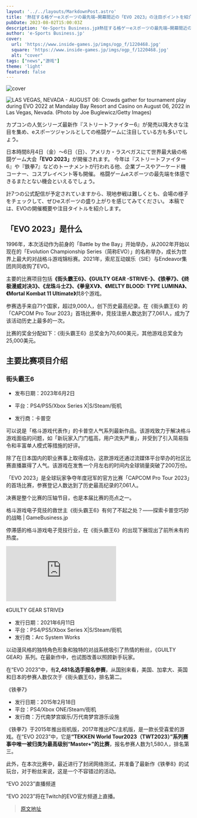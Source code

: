 ```yaml
---
layout: '../../layouts/MarkdownPost.astro'
title: '熱狂する格ゲーeスポーツの最先端―開幕間近の「EVO 2023」の注目ポイントを紹介'
pubDate: 2023-08-02T15:00:03Z
description: '《e-Sports Business.jp》熱狂する格ゲーeスポーツの最先端―開幕間近の「EVO 2023」の注目ポイントを紹介'
author: 'e-Sports Business.jp'
cover:
  url: 'https://www.inside-games.jp/imgs/ogp_f/1220468.jpg'
  square: 'https://www.inside-games.jp/imgs/ogp_f/1220468.jpg'
  alt: "cover"
tags: ["news","游戏"]
theme: 'light'
featured: false
---
```


![cover](https://www.inside-games.jp/imgs/ogp_f/1220468.jpg)

![LAS VEGAS, NEVADA - AUGUST 06: Crowds gather for tournament play during EVO 2022 at Mandalay Bay Resort and Casino on August 06, 2022 in Las Vegas, Nevada.   (Photo by Joe Buglewicz/Getty Images)](https://www.inside-games.jp/imgs/zoom/1220469.png)

<p>カプコンの人気シリーズ最新作『ストリートファイター6』が発売以降大きな注目を集め、eスポーツジャンルとしての格闘ゲームに注目している方も多いでしょう。 </p><p>日本時間8月4日（金）～6日（日）、アメリカ・ラスベガスにて世界最大級の格闘ゲーム大会<b>「EVO 2023」</b>が開催されます。 今年は『ストリートファイター6』や『鉄拳7』などのトーナメントが行われる他、企業ブースやアーケード機コーナー、コスプレイベント等も開催。 格闘ゲームeスポーツの最先端を体感できるまたとない機会といえるでしょう。 </p><p>計7つの公式配信が予定されていますから、現地参戦は難しくとも、会場の様子をチェックして、ぜひeスポーツの盛り上がりを感じてみてください。 本稿では、EVOの開催概要や注目タイトルを紹介します。
<h2>「EVO 2023」是什么</h2>
<p>1996年，本次活动作为前身的「Battle by the Bay」开始举办，从2002年开始以现在的「Evolution Championship Series（简称EVO）」的名称举办，成长为世界上最大的对战格斗游戏锦标赛。2021年，索尼互动娱乐（SIE）与Endeavor集团共同收购了EVO。</p>
<p>主要的比赛项目包括<b>《街头霸王6》、《GUILTY GEAR -STRIVE-》、《铁拳7》、《终极漫威对决3》、《龙珠斗士Z》、《拳皇XV》、《MELTY BLOOD: TYPE LUMINA》、《Mortal Kombat 11 Ultimate》</b>共8个游戏。</p>
<p>参赛选手来自71个国家，超过9,000人，创下历史最高纪录。在《街头霸王6》的「CAPCOM Pro Tour 2023」首场比赛中，竞技注册人数达到了7,061人，成为了该活动历史上最多的一次。</p>
<figure class="ctms-editor-twitter"><blockquote class="twitter-tweet" data-conversation=""><a href="https://twitter.com/EVO/status/1673466628636561408?s=20"></a></blockquote><script async="" charset="utf-8" src="https://platform.twitter.com/widgets.js"></script></figure>
<p>比赛的奖金分配如下：《街头霸王6》总奖金为70,600美元，其他游戏总奖金为25,000美元。</p>
<h2>主要比赛项目介绍</h2>
<h3>街头霸王6</h3>
<ul>
<li><p>发布日期：2023年6月2日</p></li>
<li><p>平台：PS4/PS5/Xbox Series X|S/Steam/街机</p></li>
<li><p>发行商：卡普空</p></li>
</ul>
<p>可以说是「格斗游戏代表作」的卡普空人气系列最新作品。该游戏致力于解决格斗游戏面临的问题，如「新玩家入门门槛高，用户流失严重」，并受到了引入简易指令和丰富单人模式等措施的好评。</p>
<p>除了在日本国内的职业赛事上取得成功，这款游戏还通过流媒体平台举办的社区比赛直播赢得了人气。该游戏在发售一个月左右的时间内全球销量突破了200万份。</p>
<p>「EVO 2023」是全球玩家争夺年度冠军的官方比赛「CAPCOM Pro Tour 2023」的首场比赛，参赛登记人数达到了历史最高纪录的7,061人。</p>
决赛是整个比赛的压轴节目，也是本届比赛的亮点之一。

格斗游戏电子竞技的救世主《街头霸王6》有何了不起之处？——探索卡普空巧妙的战略 | GameBusiness.jp

停滞感的格斗游戏电子竞技行业，在《街头霸王6》的出现下展现出了前所未有的热度。

![图片](https://www.gamebusiness.jp/article/2023/07/05/21913.html)

《GUILTY GEAR STRIVE》

- 发行日期：2021年6月11日
- 平台：PS4/PS5/Xbox Series X|S/Steam/街机
- 发行商：Arc System Works

以动漫风格的独特角色形象和独特的对战系统吸引了热情的粉丝，《GUILTY GEAR》系列。在最新作中，也试图改善以照顾新手玩家。

在“EVO 2023”中，有<b>2,481名选手报名参赛</b>，从国别来看，美国、加拿大、英国和日本的参赛人数仅次于《街头霸王6》，排名第二。

《铁拳7》

- 发行日期：2015年2月18日
- 平台：PS4/Xbox ONE/Steam/街机
- 发行商：万代南梦宫娱乐/万代南梦宫游乐设施

《铁拳7》于2015年推出街机版，2017年推出PC/主机版，是一款长受喜爱的游戏。在“EVO 2023”中，它是<b>“TEKKEN World Tour2023（TWT2023）”系列赛事中唯一被归类为最高级别“Master+”的比赛</b>，报名参赛人数为1,580人，排名第三。

此外，在本次比赛中，最近进行了封闭网络测试，并准备了最新作《铁拳8》的试玩台，对于粉丝来说，这是一个不容错过的活动。

“EVO 2023”直播频道

“EVO 2023”将在Twitch的EVO官方频道上直播。

>[原文地址](https://www.inside-games.jp/article/2023/08/03/147599.html)  